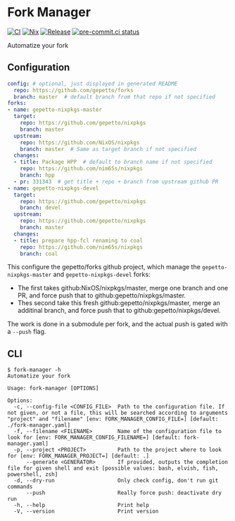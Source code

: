 # Fork Manager

[![CI](https://github.com/nim65s/fork-manager/actions/workflows/ci.yml/badge.svg)](https://github.com/nim65s/fork-manager/actions/workflows/ci.yml)
[![Nix](https://github.com/nim65s/fork-manager/actions/workflows/nix.yml/badge.svg)](https://github.com/nim65s/fork-manager/actions/workflows/nix.yml)
[![Release](https://github.com/nim65s/fork-manager/actions/workflows/release.yml/badge.svg)](https://github.com/nim65s/fork-manager/actions/workflows/release.yml)
[![pre-commit.ci status](https://results.pre-commit.ci/badge/github/nim65s/fork-manager/main.svg)](https://results.pre-commit.ci/latest/github/nim65s/fork-manager/main)

Automatize your fork

## Configuration

```yaml
config: # optional, just displayed in generated README
  repo: https://github.com/gepetto/forks
  branch: master  # default branch from that repo if not specified
forks:
- name: gepetto-nixpkgs-master
  target:
    repo: https://github.com/gepetto/nixpkgs
    branch: master
  upstream:
    repo: https://github.com/NixOS/nixpkgs
    branch: master  # Same as target branch if not specified
  changes:
  - title: Package HPP  # default to branch name if not specified
    repo: https://github.com/nim65s/nixpkgs
    branch: hpp
  - pr: 331343  # get title + repo + branch from upstream github PR
- name: gepetto-nixpkgs-devel
  target:
    repo: https://github.com/gepetto/nixpkgs
    branch: devel
  upstream:
    repo: https://github.com/gepetto/nixpkgs
    branch: master
  changes:
  - title: prepare hpp-fcl renaming to coal
    repo: https://github.com/nim65s/nixpkgs
    branch: coal
```

This configure the gepetto/forks github project, which manage the `gepetto-nixpkgs-master` and `gepetto-nixpkgs-devel`
forks:
- The first takes github:NixOS/nixpkgs/master, merge one branch and one PR, and force push that to github:gepetto/nixpkgs/master.
- Thes second take this fresh github:gepetto/nixpkgs/master, merge an additinal branch, and force push that to github:gepetto/nixpkgs/devel.

The work is done in a submodule per fork, and the actual push is gated with a `--push` flag.

## CLI

```
$ fork-manager -h
Automatize your fork

Usage: fork-manager [OPTIONS]

Options:
  -c, --config-file <CONFIG_FILE>  Path to the configuration file. If not given, or not a file, this will be searched according to arguments "project" and "filename" [env: FORK_MANAGER_CONFIG_FILE=] [default: ./fork-manager.yaml]
  -f, --filename <FILENAME>        Name of the configuration file to look for [env: FORK_MANAGER_CONFIG_FILENAME=] [default: fork-manager.yaml]
  -p, --project <PROJECT>          Path to the project where to look for [env: FORK_MANAGER_PROJECT=] [default: .]
      --generate <GENERATOR>       If provided, outputs the completion file for given shell and exit [possible values: bash, elvish, fish, powershell, zsh]
  -d, --dry-run                    Only check config, don't run git commands
      --push                       Really force push: deactivate dry run
  -h, --help                       Print help
  -V, --version                    Print version
```
